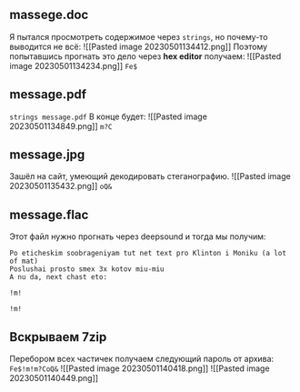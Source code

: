 ## massege.doc
Я пытался просмотреть содержимое через `strings`, но почему-то выводится не всё:
![[Pasted image 20230501134412.png]]
Поэтому попытавшись прогнать это дело через **hex editor** получаем:
![[Pasted image 20230501134234.png]]
`Fe$`
## message.pdf
`strings message.pdf`
В конце будет:
![[Pasted image 20230501134849.png]]
`m?C`
## message.jpg
Зашёл на сайт, умеющий декодировать стеганографию. 
![[Pasted image 20230501135432.png]]
`oQ&`
## message.flac
Этот файл нужно прогнать через deepsound и тогда мы получим:
```
Po eticheskim soobrageniyam tut net text pro Klinton i Moniku (a lot of mat)
Poslushai prosto smex 3x kotov miu-miu
A nu da, next chast eto:

!m!
```
`!m!`
## Вскрываем 7zip
Перебором всех частичек получаем следующий пароль от архива:
`Fe$!m!m?CoQ&`
![[Pasted image 20230501140418.png]]
![[Pasted image 20230501140449.png]]
